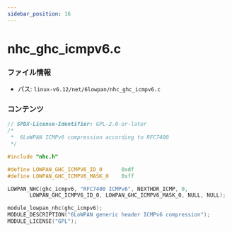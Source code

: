 ```yaml
---
sidebar_position: 16
---
```

# nhc_ghc_icmpv6.c

### ファイル情報

- パス: `linux-v6.12/net/6lowpan/nhc_ghc_icmpv6.c`

### コンテンツ

```c
// SPDX-License-Identifier: GPL-2.0-or-later
/*
 *	6LoWPAN ICMPv6 compression according to RFC7400
 */

#include "nhc.h"

#define LOWPAN_GHC_ICMPV6_ID_0		0xdf
#define LOWPAN_GHC_ICMPV6_MASK_0	0xff

LOWPAN_NHC(ghc_icmpv6, "RFC7400 ICMPv6", NEXTHDR_ICMP, 0,
	   LOWPAN_GHC_ICMPV6_ID_0, LOWPAN_GHC_ICMPV6_MASK_0, NULL, NULL);

module_lowpan_nhc(ghc_icmpv6);
MODULE_DESCRIPTION("6LoWPAN generic header ICMPv6 compression");
MODULE_LICENSE("GPL");

```
